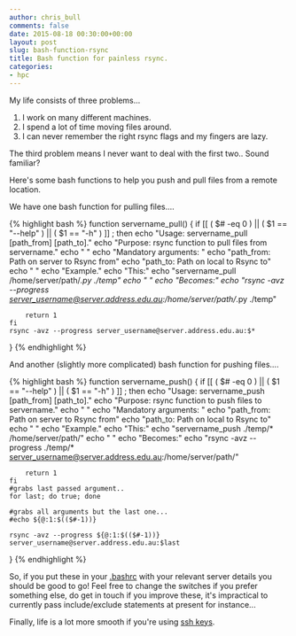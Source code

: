 ```yaml
---
author: chris_bull
comments: false
date: 2015-08-18 00:30:00+00:00
layout: post
slug: bash-function-rsync
title: Bash function for painless rsync.
categories:
- hpc
---
```


My life consists of three problems...

1. I work on many different machines.
1. I spend a lot of time moving files around.
1. I can never remember the right rsync flags and my fingers are lazy.

The third problem means I never want to deal with the first two.. Sound familiar? 

Here's some bash functions to help you push and pull files from a remote location. 

We have one bash function for pulling files....

{% highlight bash %}
function servername_pull()
{
    if [[ ( $# -eq 0 ) || ( $1 == "--help" ) || ( $1 == "-h" ) ]] ; then
        echo "Usage:   servername_pull [path_from] [path_to]." 
        echo "Purpose: rsync function to pull files from servername." 
        echo "       " 
        echo "Mandatory arguments: " 
        echo "path_from: Path on server to Rsync from" 
        echo "path_to:   Path on local to Rsync to" 
        echo "       " 
        echo "Example." 
        echo "This:" 
        echo "servername_pull /home/server/path/*.py ./temp"
        echo "       " 
        echo "Becomes:" 
        echo "rsync -avz --progress server_username@server.address.edu.au:/home/server/path/*.py ./temp"

        return 1
    fi
    rsync -avz --progress server_username@server.address.edu.au:$* 
}
{% endhighlight %}

And another (slightly more complicated) bash function for pushing files....

{% highlight bash %}
function servername_push()
{
    if [[ ( $# -eq 0 ) || ( $1 == "--help" ) || ( $1 == "-h" ) ]] ; then
        echo "Usage:   servername_push [path_from] [path_to]." 
        echo "Purpose: rsync function to push files to servername." 
        echo "       " 
        echo "Mandatory arguments: " 
        echo "path_from: Path on server to Rsync from" 
        echo "path_to:   Path on local to Rsync to" 
        echo "       " 
        echo "Example." 
        echo "This:" 
        echo "servername_push ./temp/* /home/server/path/"
        echo "       " 
        echo "Becomes:" 
        echo "rsync -avz --progress ./temp/* server_username@server.address.edu.au:/home/server/path/"

        return 1
    fi
    #grabs last passed argument..
    for last; do true; done

    #grabs all arguments but the last one...
    #echo ${@:1:$(($#-1))}

    rsync -avz --progress ${@:1:$(($#-1))} server_username@server.address.edu.au:$last
}
{% endhighlight %}

So, if you put these in your [.bashrc](http://superuser.com/questions/49289/what-is-the-bashrc-file) with your relevant server details you should be good to go! Feel free to change the switches if you prefer something else, do get in touch if you improve these, it's impractical to currently pass include/exclude statements at present for instance...

Finally, life is a lot more smooth if you're using [ssh keys](https://www.digitalocean.com/community/tutorials/how-to-set-up-ssh-keys--2).

